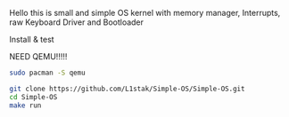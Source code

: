 Hello this is small and simple OS kernel with memory manager, Interrupts, raw Keyboard Driver and Bootloader


Install & test


NEED QEMU!!!!!
```bash
sudo pacman -S qemu
```
```bash
git clone https://github.com/L1stak/Simple-OS/Simple-OS.git
cd Simple-OS 
make run
```
